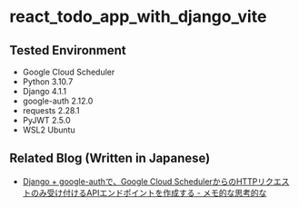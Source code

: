 # react_todo_app_with_django_vite

## Tested Environment

- Google Cloud Scheduler
- Python 3.10.7
- Django 4.1.1
- google-auth 2.12.0
- requests 2.28.1
- PyJWT 2.5.0
- WSL2 Ubuntu

## Related Blog (Written in Japanese)

- [Django + google-authで、Google Cloud SchedulerからのHTTPリクエストのみ受け付けるAPIエンドポイントを作成する - メモ的な思考的な](https://thinkami.hatenablog.com/entry/2022/09/28/220244)